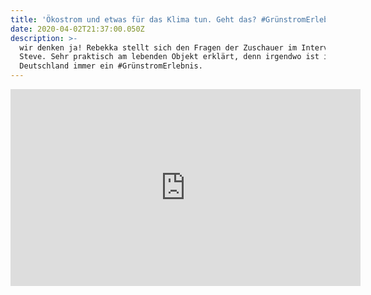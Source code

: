 ```yaml
---
title: 'Ökostrom und etwas für das Klima tun. Geht das? #GrünstromErlebnis'
date: 2020-04-02T21:37:00.050Z
description: >-
  wir denken ja! Rebekka stellt sich den Fragen der Zuschauer im Interview mit
  Steve. Sehr praktisch am lebenden Objekt erklärt, denn irgendwo ist in
  Deutschland immer ein #GrünstromErlebnis.
---
```

<iframe width="560" height="315" src="https://www.youtube.com/embed/4gz7l6tLDfY" frameborder="0" allow="accelerometer; autoplay; encrypted-media; gyroscope; picture-in-picture" allowfullscreen></iframe>
